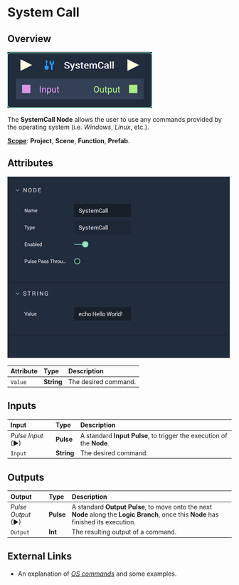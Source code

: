 # System Call

## Overview

![The SystemCall Node.](../../.gitbook/assets/node-systemcall2.png)

The **SystemCall Node** allows the user to use any commands provided by the operating system \(i.e. _Windows_, _Linux_, etc.\).

[**Scope**](../overview.md#scopes): **Project**, **Scene**, **Function**, **Prefab**.

## Attributes

![The SystemCall Node Attributes.](../../.gitbook/assets/node-systemcall2-attr.png)

| Attribute | Type | Description |
| :--- | :--- | :--- |
| `Value` | **String** | The desired command. |

## Inputs

| Input | Type | Description |
| :--- | :--- | :--- |
| _Pulse Input_ \(►\) | **Pulse** | A standard **Input Pulse**, to trigger the execution of the **Node**. |
| `Input` | **String** | The desired command. |

## Outputs

| Output | Type | Description |
| :--- | :--- | :--- |
| _Pulse Output_ \(►\) | **Pulse** | A standard **Output Pulse**, to move onto the next **Node** along the **Logic Branch**, once this **Node** has finished its execution. |
| `Output` | **Int** | The resulting output of a command. |

## External Links

* An explanation of [_OS commands_](https://www.tutorialspoint.com/what-are-system-calls-in-operating-system) and some examples.

